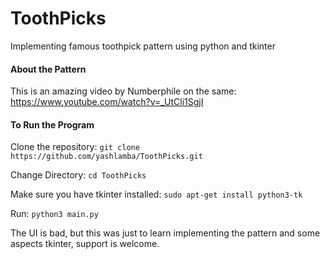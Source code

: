 # ToothPicks
Implementing famous toothpick pattern using python and tkinter

#### About the Pattern
This is an amazing video by Numberphile on the same: https://www.youtube.com/watch?v=_UtCli1SgjI

#### To Run the Program
Clone the repository: `git clone https://github.com/yashlamba/ToothPicks.git`

Change Directory: `cd ToothPicks`

Make sure you have tkinter installed: `sudo apt-get install python3-tk`

Run: `python3 main.py`


The UI is bad, but this was just to learn implementing the pattern and some aspects tkinter, support is welcome.


